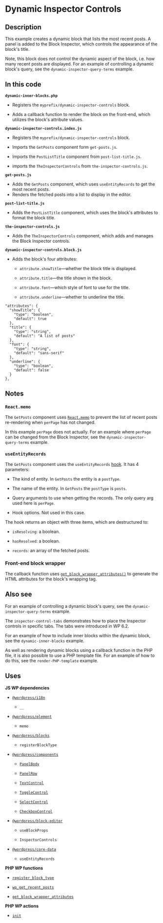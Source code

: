 # Dynamic Inspector Controls

## Description

This example creates a dynamic block that lists the most recent posts. A panel is added to the Block Inspector, which controls the appearance of the block's title.

Note, this block does not control the dynamic aspect of the block, i.e. how many recent posts are displayed. For an example of controlling a dynamic block's query, see the `dynamic-inspector-query-terms` example.

## In this code

**`dynamic-inner-blocks.php`**

- Registers the `myprefix/dynamic-inspector-controls` block.

- Adds a callback function to render the block on the front-end, which utilizes the block's attribute values.

**`dynamic-inspector-controls.index.js`**

- Registers the `myprefix/dynamic-inspector-controls` block.

- Imports the `GetPosts` component form `get-posts.js`.

- Imports the `PostListTitle` component from `post-list-title.js`.

- imports the `TheInspectorControls` from `the-inspector-controls.js`.

**`get-posts.js`**

- Adds the `GetPosts` component, which uses `useEntityRecords` to get the most recent posts.
- Renders the fetched posts into a list to display in the editor.

**`post-list-title.js`**

- Adds the `PostListTitle` component, which uses the block's attributes to format the block title.

**`the-inspector-controls.js`**

- Adds the `TheInspectorControls` component, which adds and manages the Block Inspector controls.

**`dynamic-inspector-controls.block.js`**

- Adds the block's four attributes:

  - `attribute.showTitle`&mdash;whether the block title is displayed.

  - `attribute.title`&mdash;the title shown in the block.

  - `attribute.font`&mdash;which style of font to use for the title.

  - `attribute.underline`&mdash;whether to underline the title.

```
"attributes": {
  "showTitle": {
    "type": "boolean",
    "default": true
  },
  "title": {
    "type": "string",
    "default": "A list of posts"
  },
  "font": {
    "type": "string",
    "default": "sans-serif"
  },
  "underline": {
    "type": "boolean",
    "default": false
  }
},
```

## Notes

### `React.memo`

The `GetPosts` component uses [`React.memo`](https://legacy.reactjs.org/docs/react-api.html#reactmemo) to prevent the list of recent posts re-rendering when `perPage` has not changed.

In this example `perPage` does not actually. For an example where `perPage` can be changed from the Block Inspector, see the `dynamic-inspector-query-terms` example.

### `useEntityRecords`

The `GetPosts` component uses the `useEntityRecords` [hook](https://legacy.reactjs.org/docs/hooks-intro.html). It has 4 parameters:

- The kind of entity. In `GetPosts` the entity is a `postType`.

- The name of the entity. In `GetPosts` the `postType` is `posts`.

- Query arguments to use when getting the records. The only query arg used here is `perPage`.

- Hook options. Not used in this case.

The hook returns an object with three items, which are destructured to:

- `isResolving`: a boolean.

- `hasResolved`: a boolean.

- `records`: an array of the fetched posts.

### Front-end block wrapper

The callback function uses [`get_block_wrapper_attributes()`](https://developer.wordpress.org/reference/functions/get_block_wrapper_attributes/) to generate the HTML attributes for the block's wrapping tag.

## Also see

For an example of controlling a dynamic block's query, see the `dynamic-inspector-query-terms` example.

The `inspector-control-tabs` demonstrates how to place the Inspector controls in specific tabs. The tabs were introduced in WP 6.2.

For an example of how to include inner blocks within the dynamic block, see the `dynamic-inner-blocks` example.

As well as rendering dynamic blocks using a callback function in the PHP file, it is also possible to use a PHP template file. For an example of how to do this, see the `render-PHP-template` example.

## Uses

**JS WP dependencies**

- [`@wordpress/i18n`](https://developer.wordpress.org/block-editor/reference-guides/packages/packages-i18n/)

  - `__`

- [`@wordpress/element`](https://developer.wordpress.org/block-editor/reference-guides/packages/packages-element/)

  - `memo`

- [`@wordpress/blocks`](https://developer.wordpress.org/block-editor/reference-guides/packages/packages-blocks/)

  - `registerBlockType`

- [`@wordpress/components`](https://developer.wordpress.org/block-editor/reference-guides/components/)

  - [`PanelBody`](https://developer.wordpress.org/block-editor/reference-guides/components/panel/)

  - [`PanelRow`](https://developer.wordpress.org/block-editor/reference-guides/components/panel/)

  - [`TextControl`](https://developer.wordpress.org/block-editor/reference-guides/components/text-control/)

  - [`ToggleControl`](https://developer.wordpress.org/block-editor/reference-guides/components/toggle-control/)

  - [`SelectControl`](https://developer.wordpress.org/block-editor/reference-guides/components/select-control/)

  - [`CheckboxControl`](https://developer.wordpress.org/block-editor/reference-guides/components/checkbox-control/)

- [`@wordpress/block-editor`](https://developer.wordpress.org/block-editor/reference-guides/packages/packages-block-editor/)

  - `useBlockProps`

  - `InspectorControls`

- [`@wordpress/core-data`](https://developer.wordpress.org/block-editor/reference-guides/packages/packages-core-data/)

  - `useEntityRecords`

**PHP WP functions**

- [`register_block_type`](https://developer.wordpress.org/reference/functions/register_block_type/)

- [`wp_get_recent_posts`](https://developer.wordpress.org/reference/functions/wp_get_recent_posts/)

- [`get_block_wrapper_attributes`](https://developer.wordpress.org/reference/functions/get_block_wrapper_attributes/)

**PHP WP actions**

- [`init`](https://developer.wordpress.org/reference/hooks/init/)
